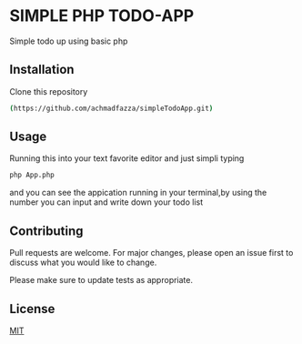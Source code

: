 # SIMPLE PHP TODO-APP

Simple todo up using basic php 

## Installation

Clone this repository

```bash
(https://github.com/achmadfazza/simpleTodoApp.git)
```

## Usage

Running this into your text favorite editor and just simpli typing

```bash
php App.php
```
and you can see the appication running in your terminal,by using the number you can input and write down your todo list

## Contributing
Pull requests are welcome. For major changes, please open an issue first to discuss what you would like to change.

Please make sure to update tests as appropriate.

## License
[MIT](https://choosealicense.com/licenses/mit/)

